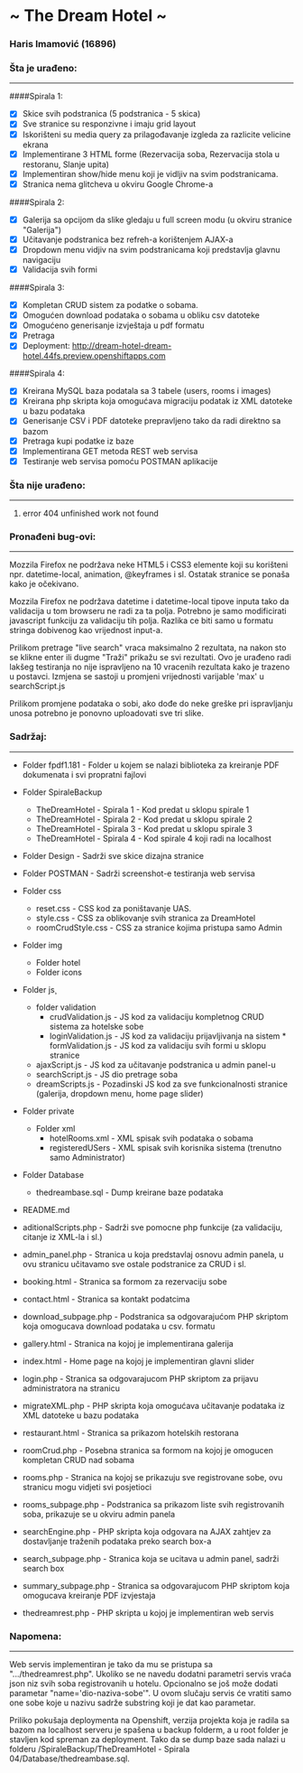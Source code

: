 ﻿# ~ The Dream Hotel ~
### Haris Imamović (16896)


### Šta je urađeno:
- - - -

####Spirala 1:
- [x] Skice svih podstranica (5 podstranica - 5 skica)
- [x] Sve stranice su responzivne i imaju grid layout
- [x] Iskorišteni su media query za prilagođavanje izgleda za razlicite velicine ekrana
- [x] Implementirane 3 HTML forme (Rezervacija soba, Rezervacija stola u restoranu, Slanje upita)
- [x] Implementiran show/hide menu koji je vidljiv na svim podstranicama.
- [x] Stranica nema glitcheva u okviru Google Chrome-a

####Spirala 2:
- [x] Galerija sa opcijom da slike gledaju u full screen modu (u okviru stranice "Galerija")
- [x] Učitavanje podstranica bez refreh-a korištenjem AJAX-a
- [x] Dropdown menu vidjiv na svim podstranicama koji predstavlja glavnu navigaciju
- [x] Validacija svih formi

####Spirala 3:
- [x] Kompletan CRUD sistem za podatke o sobama.
- [x] Omogućen download podataka o sobama u obliku csv datoteke
- [x] Omogućeno generisanje izvještaja u pdf formatu
- [x] Pretraga
- [x] Deployment: http://dream-hotel-dream-hotel.44fs.preview.openshiftapps.com 

####Spirala 4:
- [x] Kreirana MySQL baza podatala sa 3 tabele (users, rooms i images)
- [x] Kreirana php skripta koja omogućava migraciju podatak iz XML datoteke u bazu podataka
- [x] Generisanje CSV i PDF datoteke prepravljeno tako da radi direktno sa bazom
- [x] Pretraga kupi podatke iz baze
- [x] Implementirana GET metoda REST web servisa
- [x] Testiranje web servisa pomoću POSTMAN aplikacije

### Šta nije urađeno: 
- - - -
1. error 404 unfinished work not found


### Pronađeni bug-ovi:
- - - -
Mozzila Firefox ne podržava neke HTML5 i CSS3 elemente koji su korišteni npr. datetime-local, animation, @keyframes i sl.
Ostatak stranice se ponaša kako je očekivano.

Mozzila Firefox ne podržava datetime i datetime-local tipove inputa tako da validacija u tom browseru ne radi za ta polja.
Potrebno je samo modificirati javascript funkciju za validaciju tih polja. Razlika ce biti samo u formatu stringa
dobivenog kao vrijednost input-a. 

Prilikom pretrage "live search" vraca maksimalno 2 rezultata, na nakon sto se klikne enter ili dugme "Traži" prikažu se svi rezultati. Ovo je urađeno radi lakšeg testiranja no nije ispravljeno na 10 vracenih rezultata kako je trazeno u postavci. Izmjena se sastoji u promjeni vrijednosti varijable 'max' u searchScript.js

Prilikom promjene podataka o sobi, ako dođe do neke greške pri ispravljanju unosa potrebno je ponovno uploadovati sve tri slike.

### Sadržaj:
- - - -
* Folder fpdf1.181 - Folder u kojem se nalazi biblioteka za kreiranje PDF dokumenata i svi propratni fajlovi

* Folder SpiraleBackup
	* TheDreamHotel - Spirala 1	- Kod predat u sklopu spirale 1
	* TheDreamHotel - Spirala 2	- Kod predat u sklopu spirale 2
	* TheDreamHotel - Spirala 3 - Kod predat u sklopu spirale 3
	* TheDreamHotel - Spirala 4 - Kod spirale 4 koji radi na localhost

* Folder Design	- Sadrži sve skice dizajna stranice

* Folder POSTMAN - Sadrži screenshot-e testiranja web servisa

* Folder css
	* reset.css 		- CSS kod za poništavanje UAS.
	* style.css			- CSS za oblikovanje svih stranica za DreamHotel
	* roomCrudStyle.css - CSS za stranice kojima pristupa samo Admin

* Folder img
	* Folder hotel
	* Folder icons

* Folder js¸
	* folder validation
		* crudValidation.js - JS kod za validaciju kompletnog CRUD sistema za hotelske sobe
		* loginValidation.js - JS kod za validaciju prijavljivanja na sistem		* formValidation.js - JS kod za validaciju svih formi u sklopu stranice
	* ajaxScript.js         - JS kod za učitavanje podstranica u admin panel-u
	* searchScript.js       - JS dio pretrage soba
	* dreamScripts.js	    - Pozadinski JS kod za sve funkcionalnosti stranice (galerija, dropdown menu, home page slider)

* Folder private
	* Folder xml
		* hotelRooms.xml  - XML spisak svih podataka o sobama 
		* registeredUSers - XML spisak svih korisnika sistema (trenutno samo Administrator)

* Folder Database
	* thedreambase.sql 	- Dump kreirane baze podataka

* README.md	
* aditionalScripts.php	- Sadrži sve pomocne php funkcije (za validaciju, citanje iz XML-la i sl.)
* admin_panel.php		- Stranica u koja predstavlaj osnovu admin panela, u ovu stranicu učitavamo sve ostale podstranice za CRUD i sl.
* booking.html			- Stranica sa formom za rezervaciju sobe
* contact.html			- Stranica sa kontakt podatcima
* download_subpage.php	- Podstranica sa odgovarajućom PHP skriptom koja omogucava download podataka u csv. formatu
* gallery.html 			- Stranica na kojoj je implementirana galerija
* index.html			- Home page na kojoj je implementiran glavni slider 
* login.php				- Stranica sa odgovarajucom PHP skriptom za prijavu administratora na stranicu
* migrateXML.php 		- PHP skripta koja omogućava učitavanje podataka iz XML datoteke u bazu podataka
* restaurant.html		- Stranica sa prikazom hotelskih restorana
* roomCrud.php			- Posebna stranica sa formom na kojoj je omogucen kompletan CRUD nad sobama
* rooms.php				- Stranica na kojoj se prikazuju sve registrovane sobe, ovu stranicu mogu vidjeti svi posjetioci
* rooms_subpage.php	  	- Podstranica sa prikazom liste svih registrovanih soba, prikazuje se u okviru admin panela
* searchEngine.php		- PHP skripta koja odgovara na AJAX zahtjev za dostavljanje traženih podataka preko search box-a
* search_subpage.php	- Stranica koja se ucitava u admin panel, sadrži search box
* summary_subpage.php  	- Stranica sa odgovarajucom PHP skriptom koja omogucava kreiranje PDF izvjestaja 
* thedreamrest.php 		- PHP skripta u kojoj je implementiran web servis


### Napomena:
- - - -
Web servis implementiran je tako da mu se pristupa sa ".../thedreamrest.php". Ukoliko se ne navedu dodatni parametri servis vraća json niz svih soba registrovanih u hotelu. Opcionalno se još može dodati parametar "name='dio-naziva-sobe'". U ovom slučaju servis će vratiti samo one sobe koje u nazivu sadrže substring koji je dat kao parametar.

Priliko pokušaja deploymenta na Openshift, verzija projekta koja je radila sa bazom na localhost serveru je spašena u backup folderm, a u root folder je stavljen kod spreman za deployment. Tako da se dump baze sada nalazi u folderu /SpiraleBackup/TheDreamHotel - Spirala 04/Database/thedreambase.sql. 